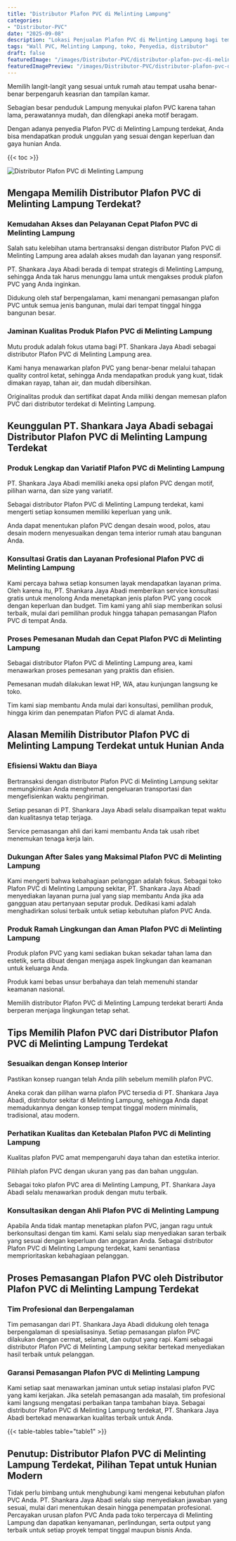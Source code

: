 ```yaml
---
title: "Distributor Plafon PVC di Melinting Lampung"
categories:
- "Distributor-PVC"
date: "2025-09-08"
description: "Lokasi Penjualan Plafon PVC di Melinting Lampung bagi tempat tinggal, kantor, serta gerai. Panel terbaik, pilihan motif, pilihan warna menarik, dengan layanan pemasangan dikerjakan oleh tenaga ahli ahli serta garansi resmi!|Jasa distribusi Plafon PVC di Melinting Lampung bagi keperluan hunian, office, maupun gerai, dengan material terbaik dan instalasi oleh teknisi berpengalaman serta kepastian resmi.|Pilihan Plafon PVC di Melinting Lampung yang terbukti untuk tempat tinggal, kantor, serta toko, dengan panel berkualitas dan pemasangan dikerjakan oleh tenaga ahli ahli serta garansi resmi.|Penyediaan Plafon PVC di Melinting Lampung bagi hunian, kantor, serta toko, beserta panel terbaik dan instalasi ditangani oleh teknisi berpengalaman, dilengkapi beserta kepastian resmi.}"
tags: "Wall PVC, Melinting Lampung, toko, Penyedia, distributor"
draft: false
featuredImage: "/images/Distributor-PVC/distributor-plafon-pvc-di-melinting-lampung.png"
featuredImagePreview: "/images/Distributor-PVC/distributor-plafon-pvc-di-melinting-lampung.png"
---
```


Memilih langit-langit yang sesuai untuk rumah atau tempat usaha benar-benar berpengaruh keasrian dan tampilan kamar.

Sebagian besar penduduk Lampung menyukai plafon PVC karena tahan lama, perawatannya mudah, dan dilengkapi aneka motif beragam.

Dengan adanya penyedia Plafon PVC di Melinting Lampung terdekat, Anda bisa mendapatkan produk unggulan yang sesuai dengan keperluan dan gaya hunian Anda.

{{< toc >}}

![Distributor Plafon PVC di Melinting Lampung](/images/Distributor-PVC/Distributor-Plafon-PVC-di-Melinting-Lampung.png)

## Mengapa Memilih Distributor Plafon PVC di Melinting Lampung Terdekat?

### Kemudahan Akses dan Pelayanan Cepat Plafon PVC di Melinting Lampung

Salah satu kelebihan utama bertransaksi dengan distributor Plafon PVC di Melinting Lampung area adalah akses mudah dan layanan yang responsif.

PT. Shankara Jaya Abadi berada di tempat strategis di Melinting Lampung, sehingga Anda tak harus menunggu lama untuk mengakses produk plafon PVC yang Anda inginkan.

Didukung oleh staf berpengalaman, kami menangani pemasangan plafon PVC untuk semua jenis bangunan, mulai dari tempat tinggal hingga bangunan besar.

### Jaminan Kualitas Produk Plafon PVC di Melinting Lampung

Mutu produk adalah fokus utama bagi PT. Shankara Jaya Abadi sebagai distributor Plafon PVC di Melinting Lampung area.

Kami hanya menawarkan plafon PVC yang benar-benar melalui tahapan quality control ketat, sehingga Anda mendapatkan produk yang kuat, tidak dimakan rayap, tahan air, dan mudah dibersihkan.

Originalitas produk dan sertifikat dapat Anda miliki dengan memesan plafon PVC dari distributor terdekat di Melinting Lampung.

## Keunggulan PT. Shankara Jaya Abadi sebagai Distributor Plafon PVC di Melinting Lampung Terdekat

### Produk Lengkap dan Variatif Plafon PVC di Melinting Lampung

PT. Shankara Jaya Abadi memiliki aneka opsi plafon PVC dengan motif, pilihan warna, dan size yang variatif.

Sebagai distributor Plafon PVC di Melinting Lampung terdekat, kami mengerti setiap konsumen memiliki keperluan yang unik.

Anda dapat menentukan plafon PVC dengan desain wood, polos, atau desain modern menyesuaikan dengan tema interior rumah atau bangunan Anda.

### Konsultasi Gratis dan Layanan Profesional Plafon PVC di Melinting Lampung

Kami percaya bahwa setiap konsumen layak mendapatkan layanan prima. Oleh karena itu, PT. Shankara Jaya Abadi memberikan service konsultasi gratis untuk menolong Anda menetapkan jenis plafon PVC yang cocok dengan keperluan dan budget. Tim kami yang ahli siap memberikan solusi terbaik, mulai dari pemilihan produk hingga tahapan pemasangan Plafon PVC di tempat Anda.

### Proses Pemesanan Mudah dan Cepat Plafon PVC di Melinting Lampung

Sebagai distributor Plafon PVC di Melinting Lampung area, kami menawarkan proses pemesanan yang praktis dan efisien.

Pemesanan mudah dilakukan lewat HP, WA, atau kunjungan langsung ke toko.

Tim kami siap membantu Anda mulai dari konsultasi, pemilihan produk, hingga kirim dan penempatan Plafon PVC di alamat Anda.

## Alasan Memilih Distributor Plafon PVC di Melinting Lampung Terdekat untuk Hunian Anda

### Efisiensi Waktu dan Biaya

Bertransaksi dengan distributor Plafon PVC di Melinting Lampung sekitar memungkinkan Anda menghemat pengeluaran transportasi dan mengefisienkan waktu pengiriman.

Setiap pesanan di PT. Shankara Jaya Abadi selalu disampaikan tepat waktu dan kualitasnya tetap terjaga.

Service pemasangan ahli dari kami membantu Anda tak usah ribet menemukan tenaga kerja lain.

### Dukungan After Sales yang Maksimal Plafon PVC di Melinting Lampung

Kami mengerti bahwa kebahagiaan pelanggan adalah fokus. Sebagai toko Plafon PVC di Melinting Lampung sekitar, PT. Shankara Jaya Abadi menyediakan layanan purna jual yang siap membantu Anda jika ada gangguan atau pertanyaan seputar produk. Dedikasi kami adalah menghadirkan solusi terbaik untuk setiap kebutuhan plafon PVC Anda.

### Produk Ramah Lingkungan dan Aman Plafon PVC di Melinting Lampung

Produk plafon PVC yang kami sediakan bukan sekadar tahan lama dan estetik, serta dibuat dengan menjaga aspek lingkungan dan keamanan untuk keluarga Anda.

Produk kami bebas unsur berbahaya dan telah memenuhi standar keamanan nasional.

Memilih distributor Plafon PVC di Melinting Lampung terdekat berarti Anda berperan menjaga lingkungan tetap sehat.

## Tips Memilih Plafon PVC dari Distributor Plafon PVC di Melinting Lampung Terdekat

### Sesuaikan dengan Konsep Interior

Pastikan konsep ruangan telah Anda pilih sebelum memilih plafon PVC.

Aneka corak dan pilihan warna plafon PVC tersedia di PT. Shankara Jaya Abadi, distributor sekitar di Melinting Lampung, sehingga Anda dapat memadukannya dengan konsep tempat tinggal modern minimalis, tradisional, atau modern.

### Perhatikan Kualitas dan Ketebalan Plafon PVC di Melinting Lampung

Kualitas plafon PVC amat mempengaruhi daya tahan dan estetika interior.

Pilihlah plafon PVC dengan ukuran yang pas dan bahan unggulan.

Sebagai toko plafon PVC area di Melinting Lampung, PT. Shankara Jaya Abadi selalu menawarkan produk dengan mutu terbaik.

### Konsultasikan dengan Ahli Plafon PVC di Melinting Lampung

Apabila Anda tidak mantap menetapkan plafon PVC, jangan ragu untuk berkonsultasi dengan tim kami. Kami selalu siap menyediakan saran terbaik yang sesuai dengan keperluan dan anggaran Anda. Sebagai distributor Plafon PVC di Melinting Lampung terdekat, kami senantiasa memprioritaskan kebahagiaan pelanggan.

## Proses Pemasangan Plafon PVC oleh Distributor Plafon PVC di Melinting Lampung Terdekat

### Tim Profesional dan Berpengalaman

Tim pemasangan dari PT. Shankara Jaya Abadi didukung oleh tenaga berpengalaman di spesialisasinya. Setiap pemasangan plafon PVC dilakukan dengan cermat, selamat, dan output yang rapi. Kami sebagai distributor Plafon PVC di Melinting Lampung sekitar bertekad menyediakan hasil terbaik untuk pelanggan.

### Garansi Pemasangan Plafon PVC di Melinting Lampung

Kami setiap saat menawarkan jaminan untuk setiap instalasi plafon PVC yang kami kerjakan. Jika setelah pemasangan ada masalah, tim profesional kami langsung mengatasi perbaikan tanpa tambahan biaya. Sebagai distributor Plafon PVC di Melinting Lampung terdekat, PT. Shankara Jaya Abadi bertekad menawarkan kualitas terbaik untuk Anda.

{{< table-tables table="table1" >}}

## Penutup: Distributor Plafon PVC di Melinting Lampung Terdekat, Pilihan Tepat untuk Hunian Modern

Tidak perlu bimbang untuk menghubungi kami mengenai kebutuhan plafon PVC Anda. PT. Shankara Jaya Abadi selalu siap menyediakan jawaban yang sesuai, mulai dari menentukan desain hingga penempatan profesional. Percayakan urusan plafon PVC Anda pada toko terpercaya di Melinting Lampung dan dapatkan kenyamanan, perlindungan, serta output yang terbaik untuk setiap proyek tempat tinggal maupun bisnis Anda.
